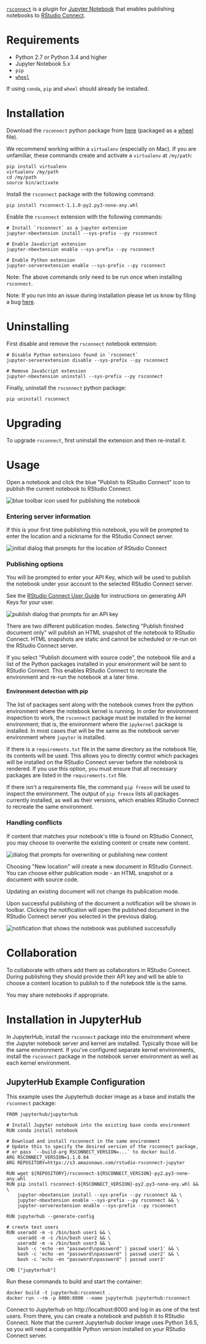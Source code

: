 [`rsconnect`](https://www.github.com/rstudio/rsconnect-jupyter/) is a
plugin for [Jupyter Notebook](https://jupyter.org/) that enables
publishing notebooks to [RStudio
Connect](https://www.rstudio.com/products/connect/).

# Requirements

- Python 2.7 or Python 3.4 and higher
- Jupyter Notebook 5.x
- `pip`
- [`wheel`](https://pypi.org/project/wheel/)

If using `conda`, `pip` and `wheel` should already be installed.

# Installation

Download the `rsconnect` python package from
[here](https://github.com/rstudio/rsconnect-jupyter/releases)
(packaged as a [wheel](https://pythonwheels.com/) file).

We recommend working within a `virtualenv` (especially on Mac).  If you
are unfamiliar, these commands create and activate a `virtualenv`
at `/my/path`:

```
pip install virtualenv
virtualenv /my/path
cd /my/path
source bin/activate
```

Install the `rsconnect` package with the following command:

```
pip install rsconnect-1.1.0-py2.py3-none-any.whl
```

Enable the `rsconnect` extension with the following commands:

```
# Install `rsconnect` as a jupyter extension
jupyter-nbextension install --sys-prefix --py rsconnect

# Enable JavaScript extension
jupyter-nbextension enable --sys-prefix --py rsconnect

# Enable Python extension
jupyter-serverextension enable --sys-prefix --py rsconnect
```

Note: The above commands only need to be run once when installing
`rsconnect`.

Note: If you run into an issue during installation please let us know by filing
a bug [here](https://github.com/rstudio/rsconnect-jupyter/issues).

# Uninstalling

First disable and remove the `rsconnect` notebook extension:

```
# Disable Python extensions found in `rsconnect`
jupyter-serverextension disable --sys-prefix --py rsconnect

# Remove JavaScript extension
jupyter-nbextension uninstall --sys-prefix --py rsconnect
```

Finally, uninstall the `rsconnect` python package:

```
pip uninstall rsconnect
```

# Upgrading

To upgrade `rsconnect`, first uninstall the extension and then
re-install it.

# Usage

Open a notebook and click the blue "Publish to RStudio Connect" icon
to publish the current notebook to RStudio Connect.

![blue toolbar icon used for publishing the notebook](publish-icon.gif)

### Entering server information

If this is your first time publishing this notebook, you will be
prompted to enter the location and a nickname for the RStudio Connect
server.

![initial dialog that prompts for the location of RStudio Connect](add-dialog.gif)

### Publishing options

You will be prompted to enter your API Key, which will be used to publish
the notebook under your account to the selected RStudio Connect server.

See the [RStudio Connect User
Guide](http://docs.rstudio.com/connect/user/api-keys.html) for
instructions on generating API Keys for your user.

![publish dialog that prompts for an API key](manage.png)

There are two different publication modes. Selecting "Publish finished document only" will publish an HTML snapshot of the notebook to RStudio Connect. HTML snapshots are static and cannot be scheduled or re-run on the RStudio Connect server.

If you select "Publish document with source code", the notebook file and a list of the Python packages installed in your environment will be sent to RStudio Connect. This enables RStudio Connect to recreate the environment and re-run the notebook at a later time.

#### Environment detection with pip

The list of packages sent along with the notebook comes from the python environment where the notebook kernel is running. In order for environment inspection to work, the `rsconnect` package must be installed in the kernel environment; that is, the environment where the `ipykernel` package is installed. In most cases that will be the same as the notebook server environment where `jupyter` is installed.

If there is a `requirements.txt` file in the same directory as the notebook file, its contents will be used. This allows you to directly control which packages will be installed on the RStudio Connect server before the notebook is rendered. If you use this option, you must ensure that all necessary packages are listed in the `requirements.txt` file.

If there isn't a requirements file, the command `pip freeze` will be used to inspect the environment. The output of `pip freeze` lists all packages currently installed, as well as their versions, which enables RStudio Connect to recreate the same environment.


### Handling conflicts
If content that matches your notebook's title is found on RStudio Connect, you
may choose to overwrite the existing content or create new content.

![dialog that prompts for overwriting or publishing new content](overwrite.png)

Choosing "New location" will create a new document in RStudio Connect. You can choose either publication mode - an HTML snapshot or a document with source code.

Updating an existing document will not change its publication mode.


Upon successful publishing of the document a notification will be
shown in toolbar.  Clicking the notification will open the published
document in the RStudio Connect server you selected in the previous
dialog.

![notification that shows the notebook was published successfully](published.gif)

# Collaboration

To collaborate with others add them as collaborators in RStudio Connect. During
publishing they should provide their API key and will be able to choose a
content location to publish to if the notebook title is the same.

You may share notebooks if appropriate.

# Installation in JupyterHub

In JupyterHub, install the `rsconnect` package into the environment where the Jupyter notebook server and kernel are installed. Typically those will be the same environment. If you've configured separate kernel environments, install the `rsconnect` package in the notebook server environment as well as each kernel environment.

## JupyterHub Example Configuration

This example uses the Jupyterhub docker image as a base and installs the `rsconnect` package:

```
FROM jupyterhub/jupyterhub

# Install Jupyter notebook into the existing base conda environment
RUN conda install notebook

# Download and install rsconnect in the same environment
# Update this to specify the desired version of the rsconnect package,
# or pass `--build-arg RSCONNECT_VERSION=...` to docker build.
ARG RSCONNECT_VERSION=1.1.0.64
ARG REPOSITORY=https://s3.amazonaws.com/rstudio-rsconnect-jupyter

RUN wget ${REPOSITORY}/rsconnect-${RSCONNECT_VERSION}-py2.py3-none-any.whl
RUN pip install rsconnect-${RSCONNECT_VERSION}-py2.py3-none-any.whl && \
	jupyter-nbextension install --sys-prefix --py rsconnect && \
	jupyter-nbextension enable --sys-prefix --py rsconnect && \
	jupyter-serverextension enable --sys-prefix --py rsconnect

RUN jupyterhub --generate-config

# create test users
RUN useradd -m -s /bin/bash user1 && \
	useradd -m -s /bin/bash user2 && \
	useradd -m -s /bin/bash user3 && \
	bash -c 'echo -en "password\npassword" | passwd user1' && \
	bash -c 'echo -en "password\npassword" | passwd user2' && \
	bash -c 'echo -en "password\npassword" | passwd user3'

CMD ["jupyterhub"]
```

Run these commands to build and start the container:
```
docker build -t jupyterhub:rsconnect .
docker run --rm -p 8000:8000 --name jupyterhub jupyterhub:rsconnect
```

Connect to Jupyterhub on http://localhost:8000 and log in as one of the test users. From there, you can create a notebook and publish it to RStudio Connect. Note that the current Jupyterhub docker image uses Python 3.6.5, so you will need a compatible Python version installed on your RStudio Connect server.
